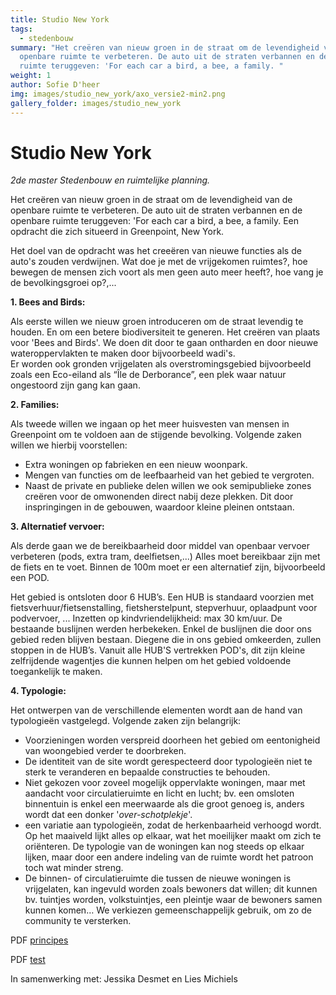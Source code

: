 ```yaml
---
title: Studio New York
tags:
  - stedenbouw
summary: "Het creëren van nieuw groen in de straat om de levendigheid van de
  openbare ruimte te verbeteren. De auto uit de straten verbannen en de openbare
  ruimte teruggeven: 'For each car a bird, a bee, a family. "
weight: 1
author: Sofie D'heer
img: images/studio_new_york/axo_versie2-min2.png
gallery_folder: images/studio_new_york
---
```

# Studio New York

*2de master Stedenbouw en ruimtelijke planning.* 

Het creëren van nieuw groen in de straat om de levendigheid van de openbare ruimte te verbeteren. De auto uit de straten verbannen en de openbare ruimte teruggeven: 'For each car a bird, a bee, a family. Een opdracht die zich situeerd in Greenpoint, New York. 

Het doel van de opdracht was het creeëren van nieuwe functies als de auto's zouden verdwijnen. Wat doe je met de vrijgekomen ruimtes?, hoe bewegen de mensen zich voort als men geen auto meer heeft?, hoe vang je de bevolkingsgroei op?,...

**1. Bees and Birds:** 

Als eerste willen we nieuw groen introduceren om de straat levendig te houden. En om een betere biodiversiteit te generen. Het creëren van plaats voor 'Bees and Birds'. 
We doen dit door te gaan ontharden en door nieuwe wateroppervlakten te maken door bijvoorbeeld wadi's.  
Er worden ook gronden vrijgelaten als overstromingsgebied bijvoorbeeld zoals een Eco-eiland als “Île de Derborance”, een plek waar natuur ongestoord zijn gang kan gaan.

**2. Families:** 

Als tweede willen we ingaan op het meer huisvesten van mensen in Greenpoint om te voldoen aan de stijgende bevolking. Volgende zaken willen we hierbij voorstellen:

* Extra woningen op fabrieken en een nieuw woonpark. 
* Mengen van functies om de leefbaarheid van het gebied te vergroten.
* Naast de private en publieke delen willen we ook semipublieke zones creëren voor de omwonenden direct nabij deze plekken. Dit door inspringingen in de gebouwen, waardoor kleine pleinen ontstaan.

**3. Alternatief vervoer:** 

Als derde gaan we de bereikbaarheid door middel van openbaar vervoer verbeteren (pods, extra tram, deelfietsen,...) Alles moet bereikbaar zijn met de fiets en te voet. Binnen de 100m moet er een alternatief zijn, bijvoorbeeld een POD. 

Het gebied is ontsloten door 6 HUB’s. Een HUB is standaard voorzien met fietsverhuur/fietsenstalling, fietsherstelpunt, stepverhuur, oplaadpunt voor podvervoer, ... Inzetten op kindvriendelijkheid: max 30 km/uur.
De bestaande buslijnen werden herbekeken. Enkel de buslijnen die door ons gebied reden blijven bestaan.
Diegene die in ons gebied omkeerden, zullen stoppen in de HUB’s. Vanuit alle HUB'S vertrekken POD's, dit zijn kleine zelfrijdende wagentjes die kunnen helpen om het gebied voldoende toegankelijk te maken. 

**4. Typologie:** 

Het ontwerpen van de verschillende elementen wordt aan de hand van typologieën vastgelegd. Volgende zaken zijn belangrijk:

* Voorzieningen worden verspreid doorheen het gebied om eentonigheid van woongebied verder te doorbreken.
* De identiteit van de site wordt gerespecteerd door typologieën niet te sterk te veranderen en bepaalde constructies te behouden.
*  Niet gekozen voor zoveel mogelijk oppervlakte woningen, maar met aandacht voor circulatieruimte en licht en lucht; bv. een omsloten binnentuin is enkel een meerwaarde als die groot genoeg is, anders wordt dat een donker '*over-schotplekje*'.
* een variatie aan typologieën, zodat de herkenbaarheid verhoogd wordt. Op het maaiveld lijkt alles op elkaar, wat het moeilijker maakt om zich te oriënteren. De typologie van de woningen kan nog steeds op elkaar lijken, maar door een andere indeling van de ruimte wordt het patroon toch wat
  minder streng. 
* De binnen- of circulatieruimte die tussen de nieuwe woningen is vrijgelaten, kan ingevuld worden zoals bewoners dat willen; dit kunnen bv. tuintjes worden, volkstuintjes, een pleintje waar de bewoners samen kunnen komen… We verkiezen gemeenschappelijk gebruik, om zo de community te versterken.

PDF [principes](/files/Principes.pdf)

PDF [test](/static/img/hub_schema21.jpg)


In samenwerking met: Jessika Desmet en Lies Michiels